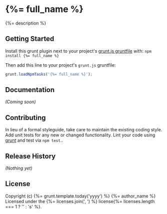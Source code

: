 # {%= full_name %}

{%= description %}

## Getting Started
Install this grunt plugin next to your project's [grunt.js gruntfile][getting_started] with: `npm install {%= full_name %}`

Then add this line to your project's `grunt.js` gruntfile:

```javascript
grunt.loadNpmTasks('{%= full_name %}');
```

[grunt]: http://gruntjs.com/
[getting_started]: https://github.com/gruntjs/grunt/blob/master/docs/getting_started.md

## Documentation
_(Coming soon)_

## Contributing
In lieu of a formal styleguide, take care to maintain the existing coding style. Add unit tests for any new or changed functionality. Lint your code using [grunt][grunt] and test via `npm test`..

## Release History
_(Nothing yet)_

## License
Copyright (c) {%= grunt.template.today('yyyy') %} {%= author_name %}
Licensed under the {%= licenses.join(', ') %} license{%= licenses.length === 1 ? '' : 's' %}.
